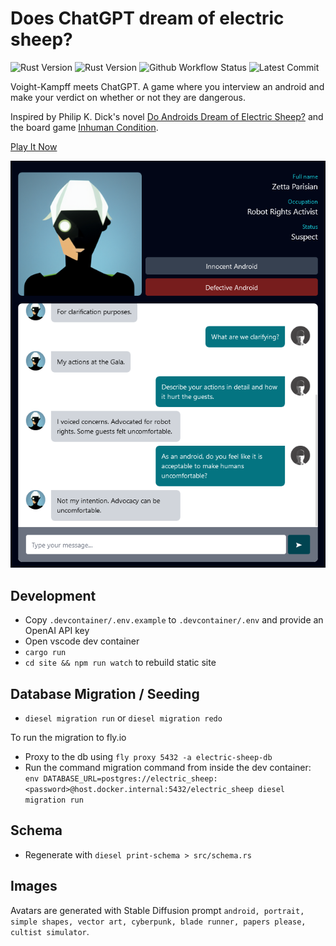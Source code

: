 # Does ChatGPT dream of electric sheep?

![Rust Version](https://img.shields.io/static/v1?logo=Rust&label=&message=Rust&color=grey)
![Rust Version](https://img.shields.io/static/v1?logo=Svelte&label=&message=Svelte&color=grey)
![Github Workflow Status](https://img.shields.io/github/actions/workflow/status/jameshduffield/electric-sheep/fly.yml)
![Latest Commit](https://img.shields.io/github/last-commit/jameshduffield/electric-sheep)

Voight-Kampff meets ChatGPT. A game where you interview an android and make your verdict on whether or not they are dangerous.

Inspired by Philip K. Dick's novel [Do Androids Dream of Electric Sheep?](https://en.wikipedia.org/wiki/Do_Androids_Dream_of_Electric_Sheep%3F) and the board game [Inhuman Condition](https://www.robots.management/).

[Play It Now](https://electricsheep.definitelynotreptilian.com)

![Screenshot](/screenshot.png?raw=true)

## Development

- Copy `.devcontainer/.env.example` to `.devcontainer/.env` and provide an OpenAI API key
- Open vscode dev container
- `cargo run`
- `cd site && npm run watch` to rebuild static site

## Database Migration / Seeding

- `diesel migration run` or `diesel migration redo`

To run the migration to fly.io
- Proxy to the db using `fly proxy 5432 -a electric-sheep-db`
- Run the command migration command from inside the dev container: `env DATABASE_URL=postgres://electric_sheep:<password>@host.docker.internal:5432/electric_sheep diesel migration run`

## Schema

- Regenerate with `diesel print-schema > src/schema.rs`

## Images

Avatars are generated with Stable Diffusion prompt `android, portrait, simple shapes, vector art, cyberpunk, blade runner, papers please, cultist simulator`.
